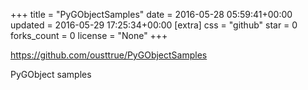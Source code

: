 +++
title = "PyGObjectSamples"
date = 2016-05-28 05:59:41+00:00
updated = 2016-05-29 17:25:34+00:00
[extra]
css = "github"
star = 0
forks_count = 0
license = "None"
+++

<https://github.com/ousttrue/PyGObjectSamples>

PyGObject samples
